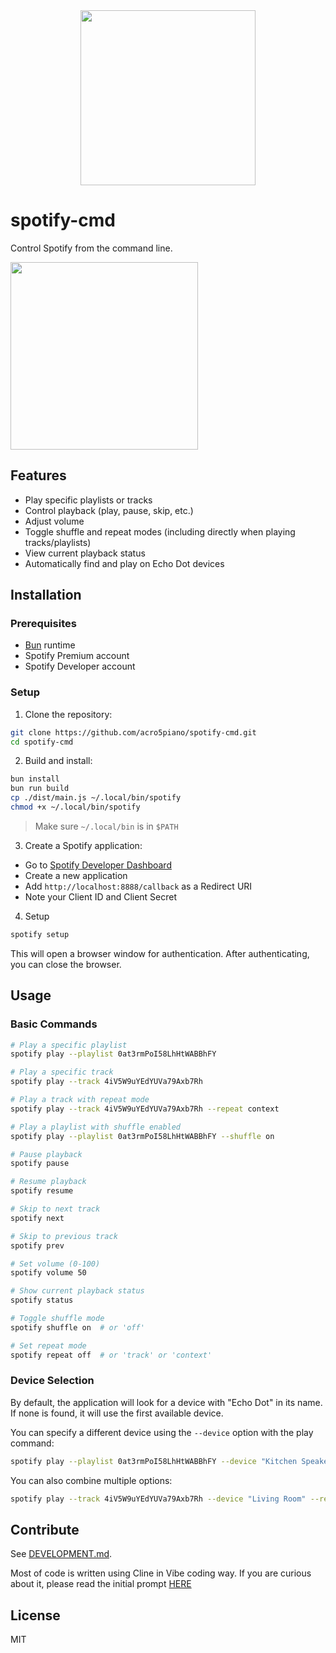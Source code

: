 <div align=center>
<img src=https://github.com/user-attachments/assets/d8b757eb-9920-462b-838c-9979af38ab8f width=280>
</div>

# spotify-cmd

Control Spotify from the command line.

<img src=https://github.com/user-attachments/assets/2c23b01e-6504-44a3-a43a-afeefca3b594 width=300>

## Features

- Play specific playlists or tracks
- Control playback (play, pause, skip, etc.)
- Adjust volume
- Toggle shuffle and repeat modes (including directly when playing tracks/playlists)
- View current playback status
- Automatically find and play on Echo Dot devices

## Installation

### Prerequisites

- [Bun](https://bun.sh/) runtime
- Spotify Premium account
- Spotify Developer account

### Setup

1. Clone the repository:

```bash
git clone https://github.com/acro5piano/spotify-cmd.git
cd spotify-cmd
```

2. Build and install:

```bash
bun install
bun run build
cp ./dist/main.js ~/.local/bin/spotify
chmod +x ~/.local/bin/spotify
```

> Make sure `~/.local/bin` is in `$PATH`

3. Create a Spotify application:

- Go to [Spotify Developer Dashboard](https://developer.spotify.com/dashboard)
- Create a new application
- Add `http://localhost:8888/callback` as a Redirect URI
- Note your Client ID and Client Secret

4. Setup

```bash
spotify setup
```

This will open a browser window for authentication. After authenticating, you can close the browser.

## Usage

### Basic Commands

```bash
# Play a specific playlist
spotify play --playlist 0at3rmPoI58LhHtWABBhFY

# Play a specific track
spotify play --track 4iV5W9uYEdYUVa79Axb7Rh

# Play a track with repeat mode
spotify play --track 4iV5W9uYEdYUVa79Axb7Rh --repeat context

# Play a playlist with shuffle enabled
spotify play --playlist 0at3rmPoI58LhHtWABBhFY --shuffle on

# Pause playback
spotify pause

# Resume playback
spotify resume

# Skip to next track
spotify next

# Skip to previous track
spotify prev

# Set volume (0-100)
spotify volume 50

# Show current playback status
spotify status

# Toggle shuffle mode
spotify shuffle on  # or 'off'

# Set repeat mode
spotify repeat off  # or 'track' or 'context'
```

### Device Selection

By default, the application will look for a device with "Echo Dot" in its name. If none is found, it will use the first available device.

You can specify a different device using the `--device` option with the play command:

```bash
spotify play --playlist 0at3rmPoI58LhHtWABBhFY --device "Kitchen Speaker"
```

You can also combine multiple options:

```bash
spotify play --track 4iV5W9uYEdYUVa79Axb7Rh --device "Living Room" --repeat track --shuffle on
```

## Contribute

See [DEVELOPMENT.md](./DEVELOPMENT.md).

Most of code is written using Cline in Vibe coding way. If you are curious about it, please read the initial prompt [HERE](https://github.com/acro5piano/spotify-cmd/blob/main/PROMPT.md)

## License

MIT
